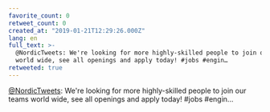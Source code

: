 ```yaml
---
favorite_count: 0
retweet_count: 0
created_at: "2019-01-21T12:29:26.000Z"
lang: en
full_text: >-
  @NordicTweets: We're looking for more highly-skilled people to join our teams
  world wide, see all openings and apply today! #jobs #engin…
retweeted: true
---
```


[@NordicTweets](https://twitter.com/NordicTweets): We're looking for more
highly-skilled people to join our teams world wide, see all openings and apply
today! #jobs #engin…
